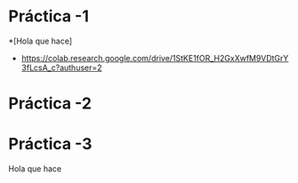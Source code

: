 # Práctica -1
*[Hola que hace]
* https://colab.research.google.com/drive/1StKE1fOR_H2GxXwfM9VDtGrY3fLcsA_c?authuser=2
# Práctica -2

# Práctica -3

Hola que hace
